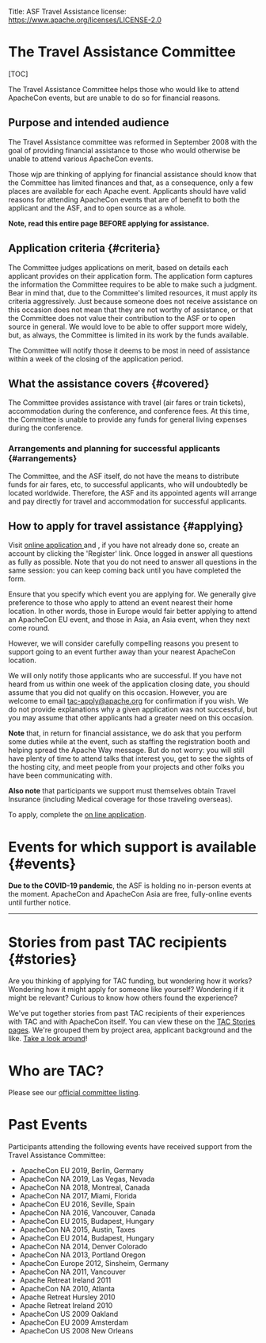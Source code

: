Title: ASF Travel Assistance
license: https://www.apache.org/licenses/LICENSE-2.0

# The Travel Assistance Committee #

[TOC]

The Travel Assistance Committee helps those who would like to
attend ApacheCon events, but are unable to do so for financial reasons.

## Purpose and intended audience ##

The Travel Assistance committee was reformed in September 2008 with the
goal of providing financial assistance to those who would otherwise be
unable to attend various ApacheCon events.

Those wjp are thinking of applying for financial assistance should know that the Committee has limited finances and that, as a consequence, only
a few places are available for each Apache event. Applicants should have valid reasons for
attending ApacheCon events that are of benefit to both the applicant and
the ASF, and to open source as a whole.

**Note, read this entire page BEFORE applying for assistance.**

## Application criteria  {#criteria}

The Committee judges applications on merit, based on details each applicant provides on their
application form. The application form captures the information the Committee requires to be able to make such a judgment.
Bear in mind that, due to the Committee's limited resources, it must apply its criteria aggressively. Just because someone does not receive assistance
on this occasion does not mean that they are not worthy of assistance, or
that the Committee does not value their contribution to the ASF or to open
source in general. We would love to be able to offer support more widely,
but, as always, the Committee is limited in its work by the funds available.

The Committee will notify those it deems to be most in need of assistance within a week of the closing of the application period.

## What the assistance covers  {#covered}

The Committee provides assistance with travel (air fares or train tickets),
accommodation during the conference, and conference fees. At this time, the
Committee is unable to provide any funds for general living expenses during
the conference.

### Arrangements and planning for successful applicants  {#arrangements}

The Committee, and the ASF itself, do not have the means to distribute
funds for air fares, etc, to successful applicants, who will undoubtedly be
located worldwide. Therefore, the ASF and its appointed agents will arrange and pay directly for travel and accommodation for successful applicants.

## How to apply for travel assistance  {#applying}

Visit [online application ](/travel/application) and , if you have not already done so,
create an account by clicking the 'Register' link. Once logged in
answer all questions as fully as possible. Note that you do not
need to answer all questions in the same session: you can keep coming back
until you have completed the form.

Ensure that you specify which event you are applying for. We generally give preference to those who apply to attend an event nearest their home
location. In other words, those in Europe would fair better
applying to attend an ApacheCon EU event, and those in Asia, an Asia event, when they next come round.

However, we will consider carefully compelling reasons you present to support going to an event further away than your
nearest ApacheCon location.

We will only notify those applicants who are successful. If you have not heard from us within one week of the application closing date, you should assume that you did not qualify on this occasion. However, you are
welcome to email tac-apply@apache.org for confirmation if you wish. We do not provide explanations why a given application was not successful, but you may assume that
other applicants had a greater need on this occasion.

**Note** that, in return for financial assistance, we do ask that you perform some 
duties while at the event, such as staffing the registration booth and helping spread the Apache
Way message. But do not worry: you will still have plenty of time to attend talks that 
interest you, get to see the sights of the hosting city, and meet people from your 
projects and other folks you have been communicating with.

**Also note** that participants we support must themselves obtain Travel Insurance (including Medical coverage for 
those traveling overseas).

To apply, complete the [on line application](/travel/application).

# Events for which support is available  {#events}

**Due to the COVID-19 pandemic**, the ASF is holding no in-person events at the moment. ApacheCon and ApacheCon Asia are free, fully-online events until further notice.

<hr />



# Stories from past TAC recipients  {#stories}
Are you thinking of applying for TAC funding, but wondering how it works? Wondering how it
might apply for someone like yourself? Wondering if it might be relevant? Curious to know how
others found the experience?

We've put together stories from past TAC recipients of their experiences with TAC and with ApacheCon itself. You can view these on the [TAC Stories 
pages](/travel/stories/). We're grouped them by project area, applicant background
and the like. [Take a look around](/travel/stories/)!

# Who are TAC? #

Please see our [official committee listing](http://home.apache.org/phonebook.html?pmc=tac).

# Past Events #

Participants attending the following events have received support from the Travel Assistance Committee:

  * ApacheCon EU 2019, Berlin, Germany
  * ApacheCon NA 2019, Las Vegas, Nevada
  * ApacheCon NA 2018, Montreal, Canada
  * ApacheCon NA 2017, Miami, Florida
  * ApacheCon EU 2016, Seville, Spain
  * ApacheCon NA 2016, Vancouver, Canada
  * ApacheCon EU 2015, Budapest, Hungary
  * ApacheCon NA 2015, Austin, Taxes
  * ApacheCon EU 2014, Budapest, Hungary
  * ApacheCon NA 2014, Denver Colorado
  * ApacheCon NA 2013, Portland Oregon
  * ApacheCon Europe 2012, Sinsheim, Germany
  * ApacheCon NA 2011, Vancouver
  * Apache Retreat Ireland 2011
  * ApacheCon NA 2010, Atlanta
  * Apache Retreat Hursley 2010
  * Apache Retreat Ireland 2010
  * ApacheCon US 2009 Oakland
  * ApacheCon EU 2009 Amsterdam
  * ApacheCon US 2008 New Orleans

<!--
## Apache Retreat Knockree, Ireland 2011  {#KnockreeRetreat}

The Travel Assistance Committee is able to help people who like to be able
to attend the Retreat, but who need some financial support in order to be
able to get there. There are limited places available, and all applications
will be scored on their individual merit. Applications are open to all open
source developers, both Apache Committers wishing to attend the whole
event, and other developers wishing to attend the one-day Bar Camp.
(However, the support available for those attending only the barcamp is
smaller than that for people attending the whole event).

- Event dates: 13 to 16 May 2011

- Application period: 28th February 2011 to 12th March 2011

- Notification date: successful applicants will be informed within one week
of application closing date.

- Applications via the [online webapp](/travel/application).
-->
